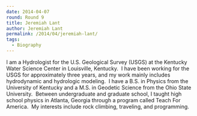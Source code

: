 ```yaml
---
date: 2014-04-07
round: Round 9
title: Jeremiah Lant
author: Jeremiah Lant
permalink: /2014/04/jeremiah-lant/
tags:
  - Biography
---
```

I am a Hydrologist for the U.S. Geological Survey (USGS) at the Kentucky Water Science Center in Louisville, Kentucky.  I have been working for the USGS for approximately three years, and my work mainly includes hydrodynamic and hydrologic modeling.  I have a B.S. in Physics from the University of Kentucky and a M.S. in Geodetic Science from the Ohio State University.  Between undergraduate and graduate school, I taught high school physics in Atlanta, Georgia through a program called Teach For America.  My interests include rock climbing, traveling, and programming.
